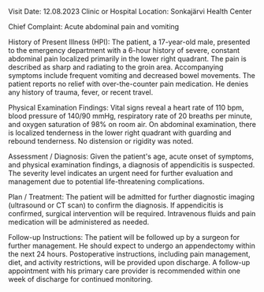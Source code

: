  Visit Date: 12.08.2023
Clinic or Hospital Location: Sonkajärvi Health Center

Chief Complaint: Acute abdominal pain and vomiting

History of Present Illness (HPI): The patient, a 17-year-old male, presented to the emergency department with a 6-hour history of severe, constant abdominal pain localized primarily in the lower right quadrant. The pain is described as sharp and radiating to the groin area. Accompanying symptoms include frequent vomiting and decreased bowel movements. The patient reports no relief with over-the-counter pain medication. He denies any history of trauma, fever, or recent travel.

Physical Examination Findings: Vital signs reveal a heart rate of 110 bpm, blood pressure of 140/90 mmHg, respiratory rate of 20 breaths per minute, and oxygen saturation of 98% on room air. On abdominal examination, there is localized tenderness in the lower right quadrant with guarding and rebound tenderness. No distension or rigidity was noted.

Assessment / Diagnosis: Given the patient's age, acute onset of symptoms, and physical examination findings, a diagnosis of appendicitis is suspected. The severity level indicates an urgent need for further evaluation and management due to potential life-threatening complications.

Plan / Treatment: The patient will be admitted for further diagnostic imaging (ultrasound or CT scan) to confirm the diagnosis. If appendicitis is confirmed, surgical intervention will be required. Intravenous fluids and pain medication will be administered as needed.

Follow-up Instructions: The patient will be followed up by a surgeon for further management. He should expect to undergo an appendectomy within the next 24 hours. Postoperative instructions, including pain management, diet, and activity restrictions, will be provided upon discharge. A follow-up appointment with his primary care provider is recommended within one week of discharge for continued monitoring.